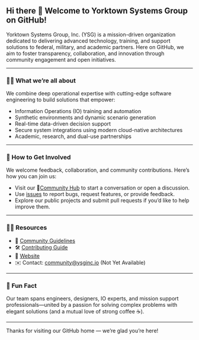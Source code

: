 ## Hi there 👋 Welcome to Yorktown Systems Group on GitHub!

Yorktown Systems Group, Inc. (YSG) is a mission-driven organization dedicated to delivering advanced technology, training, and support solutions to federal, military, and academic partners. Here on GitHub, we aim to foster transparency, collaboration, and innovation through community engagement and open initiatives.

---

### 🙋‍♀️ What we’re all about

We combine deep operational expertise with cutting-edge software engineering to build solutions that empower:

- Information Operations (IO) training and automation
- Synthetic environments and dynamic scenario generation
- Real-time data-driven decision support
- Secure system integrations using modern cloud-native architectures
- Academic, research, and dual-use partnerships

---

### 🌈 How to Get Involved

We welcome feedback, collaboration, and community contributions. Here’s how you can join us:

- Visit our 📍[Community Hub](https://github.com/ysginc/community) to start a conversation or open a discussion.
- Use [issues](https://github.com/ysginc/community/issues) to report bugs, request features, or provide feedback.
- Explore our public projects and submit pull requests if you’d like to help improve them.

---

### 👩‍💻 Resources

- 📘 [Community Guidelines](https://github.com/ysginc/community/blob/main/CODE_OF_CONDUCT.md)  
- 🛠️ [Contributing Guide](https://github.com/ysginc/community/blob/main/CONTRIBUTING.md)  
- 🧾 [Website](https://www.ysginc.com)  
- ✉️ Contact: community@ysginc.io (Not Yet Available)

---

### 🍿 Fun Fact

Our team spans engineers, designers, IO experts, and mission support professionals—united by a passion for solving complex problems with elegant solutions (and a mutual love of strong coffee ☕️).

---

Thanks for visiting our GitHub home — we’re glad you’re here!
